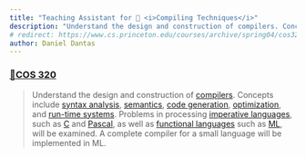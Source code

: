 ```yaml
---
title: "Teaching Assistant for 🐯 <i>Compiling Techniques</i>"
description: "Understand the design and construction of compilers. Concepts include syntax analysis, semantics, code generation, optimization, and run-time systems. Problems in processing imperative languages, such as C and Pascal, as well as functional languages such as ML, will be examined. A complete compiler for a small language will be implemented in ML."
# redirect: https://www.cs.princeton.edu/courses/archive/spring04/cos320/details.htm
author: Daniel Dantas
---
```


### [🔗COS 320](https://www.cs.princeton.edu/courses/archive/spring04/cos320/details.htm)

> Understand the design and construction of [compilers](https://en.wikipedia.org/wiki/Compiler). Concepts include [syntax analysis](https://en.wikipedia.org/wiki/Parsing#Computer_languages), [semantics](https://en.wikipedia.org/wiki/Type_system#Type_checking), [code generation](https://en.wikipedia.org/wiki/Code_generation_(compiler)), [optimization](https://en.wikipedia.org/wiki/Optimizing_compiler), and [run-time systems](https://en.wikipedia.org/wiki/Runtime_system). Problems in processing [imperative languages](https://en.wikipedia.org/wiki/Imperative_programming), such as [C](https://en.wikipedia.org/wiki/C_(programming_language)) and [Pascal](https://en.wikipedia.org/wiki/Pascal_(programming_language)), as well as [functional languages](https://en.wikipedia.org/wiki/Functional_programming) such as [ML](https://en.wikipedia.org/wiki/ML_(programming_language)), will be examined. A complete compiler for a small language will be implemented in ML.
